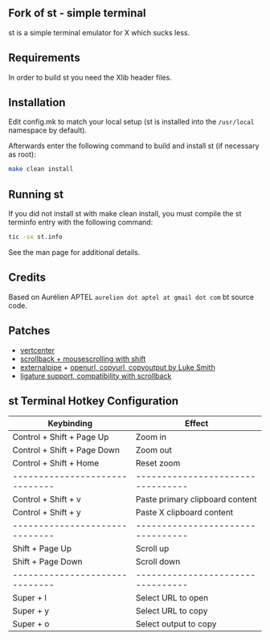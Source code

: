 ## Fork of st - simple terminal

st is a simple terminal emulator for X which sucks less.

## Requirements

In order to build st you need the Xlib header files.

## Installation

Edit config.mk to match your local setup (st is installed into
the `/usr/local` namespace by default).

Afterwards enter the following command to build and install st (if
necessary as root):

```bash
make clean install
```

## Running st

If you did not install st with make clean install, you must compile
the st terminfo entry with the following command:

```bash
tic -sx st.info
```

See the man page for additional details.

## Credits

Based on Aurélien APTEL `aurelien dot aptel at gmail dot com` bt source code.

## Patches

- [vertcenter](https://st.suckless.org/patches/vertcenter/)
- [scrollback + mousescrolling with shift](https://st.suckless.org/patches/scrollback/)
- [externalpipe](https://st.suckless.org/patches/externalpipe/) + [openurl, copyurl, copyoutput by Luke Smith](https://github.com/lukesmithxyz/st)
- [ligature support, compatibility with scrollback](https://st.suckless.org/patches/ligatures/)

## st Terminal Hotkey Configuration

| Keybinding                     | Effect                            |
| ------------------------------ | --------------------------------- |
| Control + Shift + Page Up      | Zoom in                           |
| Control + Shift + Page Down    | Zoom out                          |
| Control + Shift + Home         | Reset zoom                        |
| ------------------------------ | --------------------------------- |
| Control + Shift + v            | Paste primary clipboard content   |
| Control + Shift + y            | Paste X clipboard content         |
| ------------------------------ | --------------------------------- |
| Shift + Page Up                | Scroll up                         |
| Shift + Page Down              | Scroll down                       |
| ------------------------------ | --------------------------------- |
| Super + l                      | Select URL to open                |
| Super + y                      | Select URL to copy                |
| Super + o                      | Select output to copy             |
